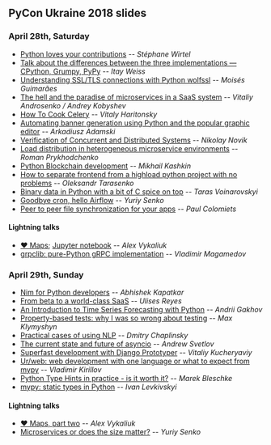 PyCon Ukraine 2018 slides
-------------------------

### April 28th, Saturday

* [Python loves your contributions](https://speakerdeck.com/matrixise/python-loves-your-contributions)
-- *Stéphane Wirtel*
* [Talk about the differences between the three implementations — CPython, Grumpy, PyPy](https://github.com/itaywss/pycon/tree/master/cpython_pypy_grumpy_how_when_why)
-- *Itay Weiss*
* [Understanding SSL/TLS connections with Python wolfssl]()
-- *Moisés Guimarães*
* [The hell and the paradise of microservices in a SaaS system]()
-- *Vitaliy Androsenko / Andrey Kobyshev*
* [How To Cook Celery]()
-- *Vitaly Haritonsky*
* [Automating banner generation using Python and the popular graphic editor]()
-- *Arkadiusz Adamski*
* [Verification of Concurrent and Distributed Systems](https://github.com/jettify/pyconua2018)
-- *Nikolay Novik*
* [Load distribution in heterogeneous microservice environments]()
-- *Roman Prykhodchenko*
* [Python Blockchain development]()
-- *Mikhail Kashkin*
* [How to separate frontend from a highload python project with no problems](https://www.slideshare.net/AlexanderTarasenko1/how-to-separate-frontend-from-a-highload-python-project-with-no-problems-pycon-ua-2018)
-- *Oleksandr Tarasenko*
* [Binary data in Python with a bit of C spice on top](https://slides.com/drizzt1991/binary-data-in-python#/)
-- *Taras Voinarovskyi*
* [Goodbye cron, hello Airflow](https://www.slideshare.net/secret/BsignoDgAU5saz)
-- *Yuriy Senko*
* [Peer to peer file synchronization for your apps]()
-- *Paul Colomiets*


#### Lightning talks

* [❤️ Maps](https://www.dropbox.com/s/keitjyi1ww2ntvo/love_maps.pdf); [Jupyter notebook](https://github.com/alekzvik/uapycon_love_maps_talk)
-- *Alex Vykaliuk*
* [grpclib: pure-Python gRPC implementation](https://speakerdeck.com/vmagamedov/grpclib-pure-python-grpc-implementation)
-- *Vladimir Magamedov*


### April 29th, Sunday

* [Nim for Python developers](https://slides.com/akapatkar/nim-for-python-programmers)
-- *Abhishek Kapatkar*
* [From beta to a world-class SaaS]()
-- *Ulises Reyes*
* [An Introduction to Time Series Forecasting with Python](https://github.com/gakhov/pycon-ua-2018)
-- *Andrii Gakhov*
* [Property-based tests: why I was so wrong about testing]()
-- *Max Klymyshyn*
* [Practical cases of using NLP]()
-- *Dmitry Chaplinsky*
* [The current state and future of asyncio](https://asvetlov.github.io/ua-pycon-2018/#/)
-- *Andrew Svetlov*
* [Superfast development with Django Prototyper]()
-- *Vitaliy Kucheryaviy*
* [Ur/web: web development with one language or what to expect from mypy]()
-- *Vladimir Kirillov*
* [Python Type Hints in practice - is it worth it?]()
-- *Marek Bleschke*
* [mypy: static types in Python]()
-- *Ivan Levkivskyi*


#### Lightning talks

* [❤️ Maps, part two](https://www.dropbox.com/s/1ccyw3pn560uxrk/love_maps_2.pdf)
-- *Alex Vykaliuk*
* [Microservices or does the size matter?](https://www.slideshare.net/yuiysenko/microservices-or-does-the-size-matter)
-- *Yuriy Senko*
